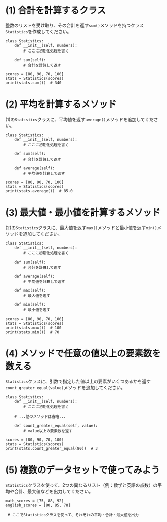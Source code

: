 # (1) 合計を計算するクラス

整数のリストを受け取り、その合計を返す`sum()`メソッドを持つクラス`Statistics`を作成してください。

```python:template
class Statistics:
    def __init__(self, numbers):
        # ここに初期化処理を書く

    def sum(self):
        # 合計を計算して返す

scores = [80, 90, 70, 100]
stats = Statistics(scores)
print(stats.sum())  # 340
```

# (2) 平均を計算するメソッド

(1)の`Statistics`クラスに、平均値を返す`average()`メソッドを追加してください。

```python:template
class Statistics:
    def __init__(self, numbers):
        # ここに初期化処理を書く

    def sum(self):
        # 合計を計算して返す

    def average(self):
        # 平均値を計算して返す

scores = [80, 90, 70, 100]
stats = Statistics(scores)
print(stats.average())  # 85.0
```

# (3) 最大値・最小値を計算するメソッド

(2)の`Statistics`クラスに、最大値を返す`max()`メソッドと最小値を返す`min()`メソッドを追加してください。

```python:template
class Statistics:
    def __init__(self, numbers):
        # ここに初期化処理を書く

    def sum(self):
        # 合計を計算して返す

    def average(self):
        # 平均値を計算して返す

    def max(self):
        # 最大値を返す

    def min(self):
        # 最小値を返す

scores = [80, 90, 70, 100]
stats = Statistics(scores)
print(stats.max())  # 100
print(stats.min())  # 70
```

# (4) メソッドで任意の値以上の要素数を数える

`Statistics`クラスに、引数で指定した値以上の要素がいくつあるかを返す`count_greater_equal(value)`メソッドを追加してください。

```python:template
class Statistics:
    def __init__(self, numbers):
        # ここに初期化処理を書く

    # ...他のメソッドは省略...

    def count_greater_equal(self, value):
        # value以上の要素数を返す

scores = [80, 90, 70, 100]
stats = Statistics(scores)
print(stats.count_greater_equal(80))  # 3
```

# (5) 複数のデータセットで使ってみよう

`Statistics`クラスを使って、2つの異なるリスト（例：数学と英語の点数）の平均や合計、最大値などを出力してください。

```python:template
math_scores = [75, 88, 92]
english_scores = [80, 85, 78]

 # ここでStatisticsクラスを使って、それぞれの平均・合計・最大値を出力
```
